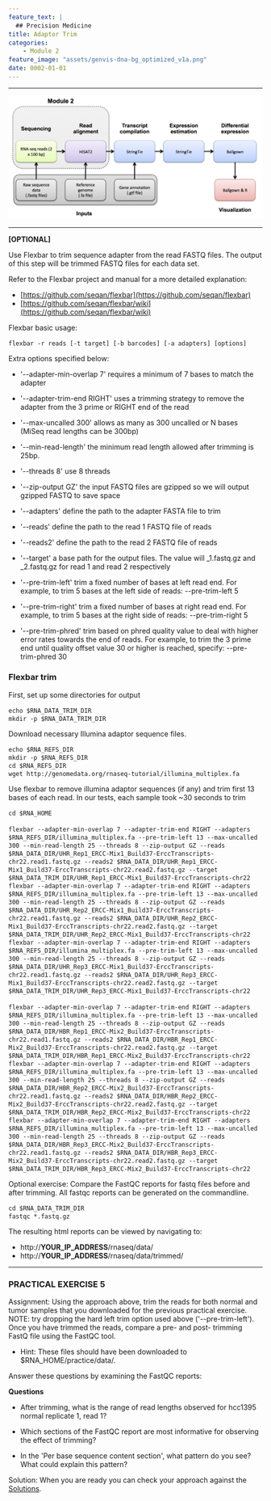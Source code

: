```yaml
---
feature_text: |
  ## Precision Medicine
title: Adaptor Trim
categories:
    - Module 2
feature_image: "assets/genvis-dna-bg_optimized_v1a.png"
date: 0002-01-01
---
```


***

![RNA-seq_Flowchart3](/assets/module_2/RNA-seq_Flowchart3.png)

***

**[OPTIONAL]**

Use Flexbar to trim sequence adapter from the read FASTQ files. The output of this step will be trimmed FASTQ files for each data set.

Refer to the Flexbar project and manual for a more detailed explanation:

* [https://github.com/seqan/flexbar](https://github.com/seqan/flexbar)
* [https://github.com/seqan/flexbar/wiki](https://github.com/seqan/flexbar/wiki)

Flexbar basic usage:

    flexbar -r reads [-t target] [-b barcodes] [-a adapters] [options]

Extra options specified below:

* '--adapter-min-overlap 7' requires a minimum of 7 bases to match the adapter

* '--adapter-trim-end RIGHT' uses a trimming strategy to remove the adapter from the 3 prime or RIGHT end of the read

* '--max-uncalled 300' allows as many as 300 uncalled or N bases (MiSeq read lengths can be 300bp)

* '--min-read-length' the minimum read length allowed after trimming is 25bp.

* '--threads 8' use 8 threads

* '--zip-output GZ' the input FASTQ files are gzipped so we will output gzipped FASTQ to save space

* '--adapters' define the path to the adapter FASTA file to trim

* '--reads' define the path to the read 1 FASTQ file of reads

* '--reads2' define the path to the read 2 FASTQ file of reads

* '--target' a base path for the output files. The value will _1.fastq.gz and _2.fastq.gz for read 1 and read 2 respectively

* '--pre-trim-left' trim a fixed number of bases at left read end. For example, to trim 5 bases at the left side of reads: --pre-trim-left 5

* '--pre-trim-right' trim a fixed number of bases at right read end. For example, to trim 5 bases at the right side of reads: --pre-trim-right 5

* '--pre-trim-phred' trim based on phred quality value to deal with higher error rates towards the end of reads. For example, to trim the 3 prime end until quality offset value 30 or higher is reached, specify: --pre-trim-phred 30

### Flexbar trim
First, set up some directories for output

    echo $RNA_DATA_TRIM_DIR
    mkdir -p $RNA_DATA_TRIM_DIR

Download necessary Illumina adaptor sequence files.

    echo $RNA_REFS_DIR
    mkdir -p $RNA_REFS_DIR
    cd $RNA_REFS_DIR
    wget http://genomedata.org/rnaseq-tutorial/illumina_multiplex.fa

Use flexbar to remove illumina adaptor sequences (if any) and trim first 13 bases of each read. In our tests, each sample took ~30 seconds to trim

    cd $RNA_HOME

    flexbar --adapter-min-overlap 7 --adapter-trim-end RIGHT --adapters $RNA_REFS_DIR/illumina_multiplex.fa --pre-trim-left 13 --max-uncalled 300 --min-read-length 25 --threads 8 --zip-output GZ --reads $RNA_DATA_DIR/UHR_Rep1_ERCC-Mix1_Build37-ErccTranscripts-chr22.read1.fastq.gz --reads2 $RNA_DATA_DIR/UHR_Rep1_ERCC-Mix1_Build37-ErccTranscripts-chr22.read2.fastq.gz --target $RNA_DATA_TRIM_DIR/UHR_Rep1_ERCC-Mix1_Build37-ErccTranscripts-chr22
    flexbar --adapter-min-overlap 7 --adapter-trim-end RIGHT --adapters $RNA_REFS_DIR/illumina_multiplex.fa --pre-trim-left 13 --max-uncalled 300 --min-read-length 25 --threads 8 --zip-output GZ --reads $RNA_DATA_DIR/UHR_Rep2_ERCC-Mix1_Build37-ErccTranscripts-chr22.read1.fastq.gz --reads2 $RNA_DATA_DIR/UHR_Rep2_ERCC-Mix1_Build37-ErccTranscripts-chr22.read2.fastq.gz --target $RNA_DATA_TRIM_DIR/UHR_Rep2_ERCC-Mix1_Build37-ErccTranscripts-chr22
    flexbar --adapter-min-overlap 7 --adapter-trim-end RIGHT --adapters $RNA_REFS_DIR/illumina_multiplex.fa --pre-trim-left 13 --max-uncalled 300 --min-read-length 25 --threads 8 --zip-output GZ --reads $RNA_DATA_DIR/UHR_Rep3_ERCC-Mix1_Build37-ErccTranscripts-chr22.read1.fastq.gz --reads2 $RNA_DATA_DIR/UHR_Rep3_ERCC-Mix1_Build37-ErccTranscripts-chr22.read2.fastq.gz --target $RNA_DATA_TRIM_DIR/UHR_Rep3_ERCC-Mix1_Build37-ErccTranscripts-chr22

    flexbar --adapter-min-overlap 7 --adapter-trim-end RIGHT --adapters $RNA_REFS_DIR/illumina_multiplex.fa --pre-trim-left 13 --max-uncalled 300 --min-read-length 25 --threads 8 --zip-output GZ --reads $RNA_DATA_DIR/HBR_Rep1_ERCC-Mix2_Build37-ErccTranscripts-chr22.read1.fastq.gz --reads2 $RNA_DATA_DIR/HBR_Rep1_ERCC-Mix2_Build37-ErccTranscripts-chr22.read2.fastq.gz --target $RNA_DATA_TRIM_DIR/HBR_Rep1_ERCC-Mix2_Build37-ErccTranscripts-chr22
    flexbar --adapter-min-overlap 7 --adapter-trim-end RIGHT --adapters $RNA_REFS_DIR/illumina_multiplex.fa --pre-trim-left 13 --max-uncalled 300 --min-read-length 25 --threads 8 --zip-output GZ --reads $RNA_DATA_DIR/HBR_Rep2_ERCC-Mix2_Build37-ErccTranscripts-chr22.read1.fastq.gz --reads2 $RNA_DATA_DIR/HBR_Rep2_ERCC-Mix2_Build37-ErccTranscripts-chr22.read2.fastq.gz --target $RNA_DATA_TRIM_DIR/HBR_Rep2_ERCC-Mix2_Build37-ErccTranscripts-chr22
    flexbar --adapter-min-overlap 7 --adapter-trim-end RIGHT --adapters $RNA_REFS_DIR/illumina_multiplex.fa --pre-trim-left 13 --max-uncalled 300 --min-read-length 25 --threads 8 --zip-output GZ --reads $RNA_DATA_DIR/HBR_Rep3_ERCC-Mix2_Build37-ErccTranscripts-chr22.read1.fastq.gz --reads2 $RNA_DATA_DIR/HBR_Rep3_ERCC-Mix2_Build37-ErccTranscripts-chr22.read2.fastq.gz --target $RNA_DATA_TRIM_DIR/HBR_Rep3_ERCC-Mix2_Build37-ErccTranscripts-chr22

Optional exercise: Compare the FastQC reports for fastq files before and after trimming. All fastqc reports can be generated on the commandline.

    cd $RNA_DATA_TRIM_DIR
    fastqc *.fastq.gz

The resulting html reports can be viewed by navigating to:

* http://**YOUR_IP_ADDRESS**/rnaseq/data/
* http://**YOUR_IP_ADDRESS**/rnaseq/data/trimmed/

***

### PRACTICAL EXERCISE 5
Assignment: Using the approach above, trim the reads for both normal and tumor samples that you downloaded for the previous practical exercise. NOTE: try dropping the hard left trim option used above ('--pre-trim-left'). Once you have trimmed the reads, compare a pre- and post- trimming FastQ file using the FastQC tool.

* Hint: These files should have been downloaded to $RNA_HOME/practice/data/.

Answer these questions by examining the FastQC reports:

**Questions**

* After trimming, what is the range of read lengths observed for hcc1395 normal replicate 1, read 1?

* Which sections of the FastQC report are most informative for observing the effect of trimming?

* In the 'Per base sequence content section', what pattern do you see? What could explain this pattern?

Solution: When you are ready you can check your approach against the [Solutions](http://rnabio.org/appendix/0007/04/01/Practical_Excercise_Solutions/#Practical%20Excercise%205).
